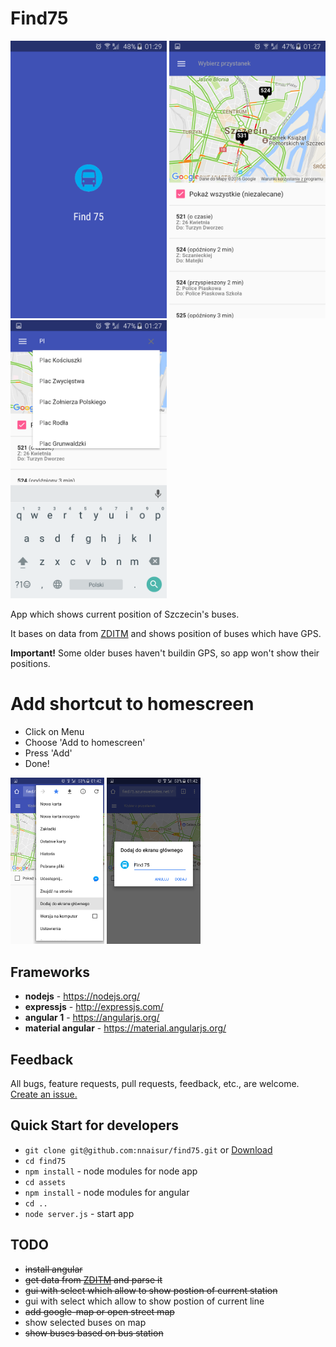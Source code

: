 # Find75

<img src="./assets/img/screen_1.png" alt="screen_1" width="250"/>
<img src="./assets/img/screen_2.png" alt="screen_2" width="250"/>
<img src="./assets/img/screen_3.png" alt="screen_3" width="250"/>

App which shows current position of Szczecin's buses.

It bases on data from [ZDITM](http://www.zditm.szczecin.pl/) and shows position of buses which have GPS.

**Important!** Some older buses haven't buildin GPS, so app won't show their positions.

# Add shortcut to homescreen

- Click on Menu
- Choose 'Add to homescreen'
- Press 'Add'
- Done!

<img src="./assets/img/homescreen_1.png" alt="homescreen_1" width="150"/>
<img src="./assets/img/homescreen_2.png" alt="homescreen_2" width="150"/>

## Frameworks

- **nodejs** - https://nodejs.org/
- **expressjs** - http://expressjs.com/
- **angular 1** - https://angularjs.org/
- **material angular** - https://material.angularjs.org/


## Feedback
All bugs, feature requests, pull requests, feedback, etc., are welcome. [Create an issue.](https://github.com/nnaisur/find75/issues)

## Quick Start for developers

- `git clone git@github.com:nnaisur/find75.git` or [Download](https://github.com/nnaisur/find75/archive/master.zip)
- `cd find75`
- `npm install` - node modules for node app
- `cd assets`
- `npm install` - node modules for angular
- `cd ..`
- `node server.js` - start app

## TODO
- ~~install angular~~
- ~~get data from [ZDITM](http://www.zditm.szczecin.pl/) and parse it~~
- ~~gui with select which allow to show postion of current station~~
- gui with select which allow to show postion of current line
- ~~add google-map or open street map~~
- show selected buses on map
- ~~show buses based on bus station~~
